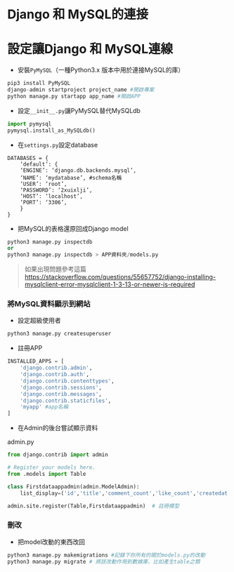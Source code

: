 # Django 和 MySQL的連接


# 設定讓Django 和 MySQL連線

- 安裝`PyMySQL`（一種Python3.x 版本中用於連接MySQL的庫）

```py
pip3 install PyMySQL
django-admin startproject project_name #開啟專案
python manage.py startapp app_name #開啟APP
```
- 設定`__init__.py`讓PyMySQL替代MySQLdb

```py
import pymysql
pymysql.install_as_MySQLdb()
```

- 在`settings.py`設定database

```
DATABASES = {
    ‘default’: {
    ‘ENGINE’: ‘django.db.backends.mysql’,
    ‘NAME’: ‘mydatabase’, #schema名稱
    ‘USER’: ‘root’,
    ‘PASSWORD’: ‘2xuixlji’,
    ‘HOST’: ‘localhost’,
    ‘PORT’: ‘3306’,
    }
}
```

- 把MySQL的表格還原回成Django model

```py
python3 manage.py inspectdb
or
python3 manage.py inspectdb > APP資料夾/models.py  
```

> 如果出現問題參考這篇 https://stackoverflow.com/questions/55657752/django-installing-mysqlclient-error-mysqlclient-1-3-13-or-newer-is-required


### 將MySQL資料顯示到網站

- 設定超級使用者

```py
python3 manage.py createsuperuser
```

- 註冊APP

```py
INSTALLED_APPS = [
    'django.contrib.admin',
    'django.contrib.auth',
    'django.contrib.contenttypes',
    'django.contrib.sessions',
    'django.contrib.messages',
    'django.contrib.staticfiles',
    'myapp' #app名稱
]
```

- 在Admin的後台嘗試顯示資料

admin.py
```py
from django.contrib import admin

# Register your models here.
from .models import Table

class Firstdataappadmin(admin.ModelAdmin):
    list_display=('id','title','comment_count','like_count','createdat','school','content') # 欄位

admin.site.register(Table,Firstdataappadmin)  # 註冊模型
```

### 刪改

- 把model改動的東西改回

```py
python3 manage.py makemigrations #記錄下你所有的關於models.py的改動
python3 manage.py migrate # 將該改動作用到數據庫，比如產生table之類
```
